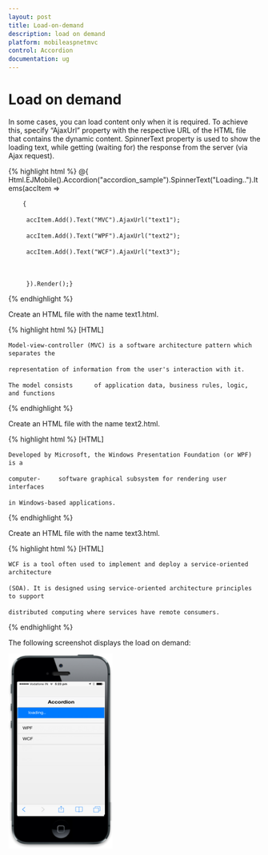 ```yaml
---
layout: post
title: Load-on-demand
description: load on demand
platform: mobileaspnetmvc
control: Accordion
documentation: ug
---
```


# Load on demand

In some cases, you can load content only when it is required. To achieve this, specify “AjaxUrl” property with the respective URL of the HTML file that contains the dynamic content. SpinnerText property is used to show the loading text, while getting (waiting for) the response from the server (via Ajax request).




{% highlight html %}
@{ Html.EJMobile().Accordion("accordion_sample").SpinnerText("Loading..").Items(accItem =>

        {

         accItem.Add().Text("MVC").AjaxUrl("text1");

         accItem.Add().Text("WPF").AjaxUrl("text2");

         accItem.Add().Text("WCF").AjaxUrl("text3");



         }).Render();}
{% endhighlight %}


Create an HTML file with the name text1.html.


{% highlight html %}
[HTML]

<body>

    Model-view-controller (MVC) is a software architecture pattern which separates the

    representation of information from the user's interaction with it.

    The model consists      of application data, business rules, logic, and functions

</body>

{% endhighlight %}

Create an HTML file with the name text2.html.


{% highlight html %}
[HTML]



<body>

    Developed by Microsoft, the Windows Presentation Foundation (or WPF) is a 

    computer-     software graphical subsystem for rendering user interfaces 

    in Windows-based applications.

</body>
{% endhighlight %}


Create an HTML file with the name text3.html.


{% highlight html %}
[HTML]



<body>

    WCF is a tool often used to implement and deploy a service-oriented architecture

    (SOA). It is designed using service-oriented architecture principles to support

    distributed computing where services have remote consumers.

</body>
{% endhighlight %}


The following screenshot displays the load on demand:



![](Load-on-demand_images/Load-on-demand_img1.png)



